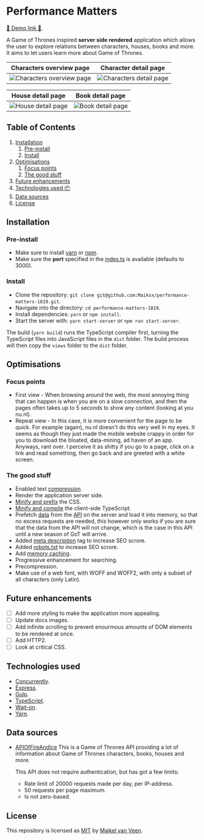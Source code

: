 # Performance Matters

[🚀 Demo link 🚀](https://performance-matters.herokuapp.com/).

A Game of Thrones inspired **server side rendered** application which allows the user to explore relations between characters, houses, books and more. It aims to let users learn more about Game of Thrones.

Characters overview page | Character detail page
:-------------------------:|:-------------------------:
![Characters overview page](docs/assets/characters.png) | ![Characters detail page](docs/assets/character.png)

House detail page | Book detail page
:-------------------------:|:-------------------------:
![House detail page](docs/assets/house.png) | ![Book detail page](docs/assets/book.png)

## Table of Contents

1. [Installation](#Installation)
    1. [Pre-install](#Pre-install)
    2. [Install](#Install)
2. [Optimisations](#Optimisations)
    1. [Focus points](#Focus-points)
    2. [The good stuff](#The-good-stuff)
3. [Future enhancements](#Future-enhancements)
4. [Technologies used 📦](#Technologies-used)
5. [Data sources](#Data-sources)
6. [License](#License)

## Installation

### Pre-install

* Make sure to install [yarn](https://yarnpkg.com/en/) or [npm](https://www.npmjs.com).
* Make sure the **port** specified in the [index.ts](server/src/index.ts) is available (defaults to 3000).

### Install

* Clone the repository: `git clone git@github.com:Maikxx/performance-matters-1819.git`.
* Navigate into the directory: `cd performance-matters-1819`.
* Install dependencies: `yarn` or `npm install`.
* Start the server with: `yarn start-server` or `npm run start-server`.

The build (`yarn build`) runs the TypeScript compiler first, turning the TypeScript files into JavaScript files in the `dist` folder.
The build process will then copy the `views` folder to the `dist` folder.

## Optimisations

### Focus points

* First view - When browsing around the web, the most annoying thing that can happen is when you are on a slow connection, and then the pages often takes up to 5 seconds to show any content (looking at you nu.nl).
* Repeat view - In this case, it is more convenient for the page to be quick. For example (again), nu.nl doesn't do this very well in my eyes. It seems as though they just made the mobile website crappy in order for you to download the bloated, data-mining, ad haven of an app. Anyways, rant over. I perceive it as shitty if you go to a page, click on a link and read something, then go back and are greeted with a white screen.

### The good stuff

* Enabled text [compression](https://github.com/expressjs/compression).
* Render the application server side.
* [Minify and prefix](./server/gulpfile.js) the CSS.
* [Minify and compile](./server/gulpfile.js) the client-side TypeScript.
* Prefetch [data](./server/public/data) from the [API](https://anapioficeandfire.com/) on the server and load it into memory, so that no excess requests are needed, this however only works if you are sure that the data from the API will not change, which is the case in this API until a new season of GoT will arrive.
* Added [meta description](./server/src/views/partials/head.ejs#L3) tag to increase SEO scrore.
* Added [robots.txt](./server/public/robots.txt) to increase SEO scrore.
* Add [memory caching](./server/src/services/memoryCache.ts).
* Progressive enhancement for searching.
* Precompression.
* Make use of a web font, with WOFF and WOFF2, with only a subset of all characters (only Latin).

## Future enhancements

* [ ] Add more styling to make the application more appealing.
* [ ] Update docs images.
* [ ] Add infinite scrolling to prevent enourmous amounts of DOM elements to be rendered at once.
* [ ] Add HTTP2.
* [ ] Look at critical CSS.

## Technologies used

* [Concurrently](https://www.npmjs.com/package/concurrently).
* [Express](https://expressjs.com/).
* [Gulp](https://gulpjs.com/).
* [TypeScript](https://www.typescriptlang.org).
* [Wait-on](https://www.npmjs.com/package/wait-on).
* [Yarn](https://yarnpkg.com/en/).

## Data sources

* [APIOfFireAndIce](https://anapioficeandfire.com/)
    This is a Game of Thrones API providing a lot of information about Game of Thrones characters, books, houses and more.

    This API does not require authentication, but has got a few limits:
    * Rate limit of 20000 requests made per day, per IP-address.
    * 50 requests per page maximum.
    * Is not zero-based.

## License

This repository is licensed as [MIT](LICENSE) by [Maikel van Veen](https://github.com/maikxx).